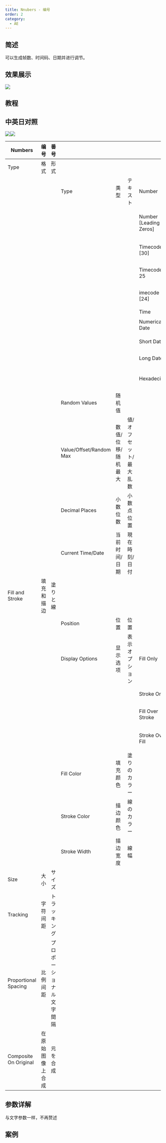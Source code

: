 ```yaml
---
title: Nnubers - 编号
order: 2
category:
  - AE
---
```


## 简述

可以生成帧数、时间码、日期并进行调节。

## 效果展示

![](https://cdn.yuelili.com/20220102212049.png)

## 教程

## 中英日对照

![](https://mir.yuelili.com/wp-content/uploads/user/AE/effects/AE-Effects-Text-Nnubers.png)![](https://mir.yuelili.com/wp-content/uploads/user/AE/effects/AE-Effects-Text-Nnubers_cn.png)

| Numbers               | 编号             | 番号                     |                         |                    |                        |                        |                |     |
| --------------------- | ---------------- | ------------------------ | ----------------------- | ------------------ | ---------------------- | ---------------------- | -------------- | --- |
| Type                  | 格式             | 形式                     |                         |                    |                        |                        |                |     |
|                       |                  |                          | Type                    | 类型               | テキスト               | Number                 | 数目           |     |
|                       |                  |                          |                         |                    |                        | Number [Leading Zeros] | 数目[不定补零] |     |
|                       |                  |                          |                         |                    |                        | Timecode [30]          | 时间码 30]     |     |
|                       |                  |                          |                         |                    |                        | Timecode 25            | 时间码[25]     |     |
|                       |                  |                          |                         |                    |                        | imecode [24]           | 时间码[24]     |     |
|                       |                  |                          |                         |                    |                        | Time                   | 时间           |     |
|                       |                  |                          |                         |                    |                        | Numerical Date         | 数字日期       |     |
|                       |                  |                          |                         |                    |                        | Short Date             | 短日期         |     |
|                       |                  |                          |                         |                    |                        | Long Date              | 长日期         |     |
|                       |                  |                          |                         |                    |                        | Hexadecima             | 十六进制的     |     |
|                       |                  |                          | Random Values           | 随机值             |                        |                        |                |     |
|                       |                  |                          | Value/Offset/Random Max | 数值/位移/随机最大 | 値/オフセット/最大乱数 |                        |                |
|                       |                  |                          | Decimal Places          | 小数位数           | 小数点位置             |                        |                |     |
|                       |                  |                          | Current Time/Date       | 当前时间/日期      | 現在時刻/日付          |                        |                |     |
| Fill and Stroke       | 填充和描边       | 塗りと線                 |                         |                    |                        |                        |                |     |
|                       |                  |                          | Position                | 位置               | 位置                   |                        |                |     |
|                       |                  |                          | Display Options         | 显示选项           | 表示オプション         | Fill Only              | 仅填充         |     |
|                       |                  |                          |                         |                    |                        | Stroke Only            | 仅描边         |     |
|                       |                  |                          |                         |                    |                        | Fill Over Stroke       | 在描边上填充   |     |
|                       |                  |                          |                         |                    |                        | Stroke Over Fill       | 在填充上描边   |     |
|                       |                  |                          | Fill Color              | 填充颜色           | 塗りのカラー           |                        |                |     |
|                       |                  |                          | Stroke Color            | 描边颜色           | 線のカラー             |                        |                |     |
|                       |                  |                          | Stroke Width            | 描边宽度           | 線幅                   |                        |                |     |
| Size                  | 大小             | サイズ                   |                         |                    |                        |                        |                |     |
| Tracking              | 字符间距         | トラッキング             |                         |                    |                        |                        |                |     |
| Proportional Spacing  | 比例间距         | プロポーショナル文字間隔 |                         |                    |                        |                        |                |     |
| Composite On Original | 在原始图像上合成 | 元を合成                 |                         |                    |                        |                        |                |     |

## 参数详解

与文字参数一样，不再赘述

## 案例
